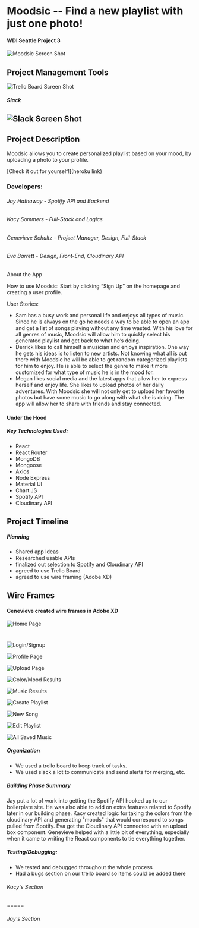 # Moodsic -- Find a new playlist with just one photo!

#### WDI Seattle Project 3

![Moodsic Screen Shot](PlaylistPage.jpg)

## Project Management Tools
![Trello Board Screen Shot](trelloBoard.jpg)
##### Slack
![Slack Screen Shot](slackShot.jpg)
-----
## Project Description

Moodsic allows you to create personalized playlist based on your mood, by uploading a photo to your profile.

[Check it out for yourself!](heroku link)

### Developers:
###### Jay Hathaway - Spotify API and Backend
###### Kacy Sommers - Full-Stack and Logics
###### Genevieve Schultz - Project Manager, Design, Full-Stack
###### Eva Barrett - Design, Front-End, Cloudinary API

About the App

How to use Moodsic:
Start by clicking “Sign Up” on the homepage and creating a user profile.   

User Stories:
- Sam has a busy work and personal life and enjoys all types of music. Since he is always on the go he needs a way to be able to open an app and get a list of songs playing without any time wasted. With his love for all genres of music, Moodsic will allow him to quickly select his generated playlist and get back to what he’s doing. 
- Derrick likes to call himself a musician and enjoys inspiration. One way he gets his ideas is to listen to new artists. Not knowing what all is out there with Moodsic he will be able to get random categorized playlists for him to enjoy. He is able to select the genre to make it more customized for what type of music he is in the mood for.
- Megan likes social media and the latest apps that allow her to express herself and enjoy life. She likes to upload photos of her daily adventures. With Moodsic she will not only get to upload her favorite photos but have some music to go along with what she is doing. The app will allow her to share with friends and stay connected.

#### Under the Hood

##### Key Technologies Used:
- React
- React Router
- MongoDB
- Mongoose
- Axios
- Node Express
- Material UI
- Chart.JS
- Spotify API
- Cloudinary API


## Project Timeline

##### Planning
- Shared app Ideas
- Researched usable APIs
- finalized out selection to Spotify and Cloudinary API
- agreed to use Trello Board
- agreed to use wire framing (Adobe XD)

## Wire Frames
#### Genevieve created wire frames in Adobe XD
![Home Page](Home-Landing.jpg)
#
![Login/Signup](Login-Signup.jpg)

![Profile Page](Profile-Account.jpg)

![Upload Page](UploadPhoto.jpg)

![Color/Mood Results](Color-MoodResults.jpg)

![Music Results](MusicResults.jpg)

![Create Playlist](SongManagement-CreatePlaylist.jpg)

![New Song](SongManagement-NewSong.jpg)

![Edit Playlist](SongManagement–EditPlaylist.jpg)

![All Saved Music](SongManagement–Music.jpg)


##### Organization
- We used a trello board to keep track of tasks.
- We used slack a lot to communicate and send alerts for merging, etc.

##### Building Phase Summary
Jay put a lot of work into getting the Spotify API hooked up to our boilerplate site. He was also able to add on extra features related to Spotify later in our building phase.
Kacy created logic for taking the colors from the cloudinary API and generating "moods" that would correspond to songs pulled from Spotify.
Eva got the Cloudinary API connected with an upload box component.
Genevieve helped with a little bit of everything, especially when it came to writing the React components to tie everything together.

##### Testing/Debugging:
- We tested and debugged throughout the whole process
- Had a bugs section on our trello board so items could be added there

###### Kacy's Section
=====

###### Jay's Section